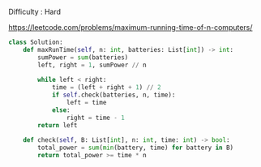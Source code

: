 Difficulty : Hard 

https://leetcode.com/problems/maximum-running-time-of-n-computers/

```python
class Solution:
    def maxRunTime(self, n: int, batteries: List[int]) -> int:
        sumPower = sum(batteries)
        left, right = 1, sumPower // n
        
        while left < right:
            time = (left + right + 1) // 2
            if self.check(batteries, n, time):
                left = time
            else:
                right = time - 1
        return left
    
    def check(self, B: List[int], n: int, time: int) -> bool:
        total_power = sum(min(battery, time) for battery in B)
        return total_power >= time * n
```
